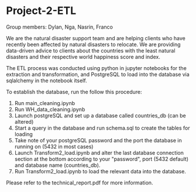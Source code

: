 # Project-2-ETL

Group members: Dylan, Nga, Nasrin, Franco

We are the natural disaster support team and are helping clients who have recently been affected by natural disasters to relocate. We are providing data-driven advice to clients about the countries with the least natural disasters and their respective world happiness score and index.

The ETL process was conducted using python in jupyter notebooks for the extraction and transformation, and PostgreSQL to load into the database via sqlalchemy in the notebook itself.

To establish the database, run the follow this procedure:

1. Run main_cleaning.ipynb
2. Run WH_data_cleaning.ipynb
3. Launch postgreSQL and set up a database called countries_db (can be altered)
4. Start a query in the database and run schema.sql to create the tables for loading
5. Take note of your postgreSQL password and the port the database in running on (5432 in most cases)
6. Launch Transform2_load.ipynb and alter the last database connection section at the bottom according to your "password", port (5432 default) and database name (countries_db).
7. Run Transform2_load.ipynb to load the relevant data into the database.


Please refer to the technical_report.pdf for more information.
